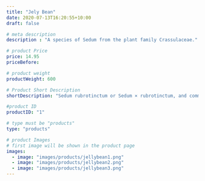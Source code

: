 ```yaml
---
title: "Jely Bean"
date: 2020-07-13T16:20:55+10:00
draft: false

# meta description
description : "A species of Sedum from the plant family Crassulaceae."

# product Price
price: 14.95
priceBefore:

# product weight
productWeight: 600

# Product Short Description
shortDescription: "Sedum rubrotinctum or Sedum × rubrotinctum, and commonly known as jelly-beans, jelly bean plant, or pork and beans. It is a species of Sedum from the plant family Crassulaceae. It is a succulent plant originating in Mexico."

#product ID
productID: "1"

# type must be "products"
type: "products"

# product Images
# first image will be shown in the product page
images:
  - image: "images/products/jellybean1.png"
  - image: "images/products/jellybean2.png"
  - image: "images/products/jellybean3.png"
---
```

